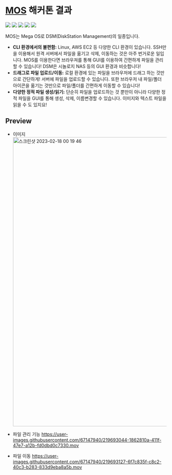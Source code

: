 # [MOS]() 해커톤 결과

<img src="https://img.shields.io/badge/react-61DAFB?style=for-the-badge&logo=React&logoColor=white"> <img src="https://img.shields.io/badge/react_query-FF4154?style=for-the-badge&logo=ReactQuery&logoColor=white"> <img src="https://img.shields.io/badge/MUI-007FFF?style=for-the-badge&logo=MUI&logoColor=white"> <img src="https://img.shields.io/badge/TypeScript-3178C6?style=for-the-badge&logo=TypeScript&logoColor=white"> <img src="https://img.shields.io/badge/Axios-5A29E4?style=for-the-badge&logo=Axios&logoColor=white">
   
MOS는 Mega OS로 DSM(DiskStation Management)의 일종입니다.

- **CLI 환경에서의 불편함:** Linux, AWS EC2 등 다양한 CLI 환경이 있습니다. SSH만을 이용해서 원격 서버에서 파일을 옮기고 삭제, 이동하는 것은 아주 번거로운 일입니다. MOS를 이용한다면 브라우져를 통해 GUI를 이용하여 간편하게 파일을 관리할 수 있습니다! DSM은 시놀로지 NAS 등의 GUI 환경과 비슷합니다!
- **드래그로 파일 업로드/이동:** 로컬 환경에 있는 파일을 브라우저에 드래그 하는 것만으로 간단하게! 서버에 파일을 업로드할 수 있습니다. 또한 브라우저 내 파일/폴더 아이콘을 옮기는 것만으로 파일/폴더를 간편하게 이동할 수 있습니다!
- **다양한 정적 파일 생성/읽기:** 단순히 파일을 업로드하는 것 뿐만이 아니라 다양한 정적 파일을 GUI를 통해 생성, 삭제, 이름변경할 수 있습니다. 이미지와 텍스트 파일을 읽을 수 도 있지요!

## Preview

- 이미지
  <img width="904" alt="스크린샷 2023-02-18 00 19 46" src="https://user-images.githubusercontent.com/67147940/219693973-ae57a9ca-b63f-47ee-9016-7b21695f5965.png">

- 파일 관리 기능
  https://user-images.githubusercontent.com/67147940/219693044-1862810a-411f-47e7-a12b-fd0dbd0c7330.mov

- 파일 이동
  https://user-images.githubusercontent.com/67147940/219693127-6f7c835f-c8c2-40c3-b283-833d9eba8a5b.mov
